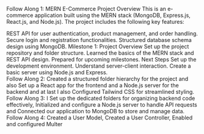 Follow Along 1:
MERN E-Commerce Project
Overview
This is an e-commerce application built using the MERN stack (MongoDB, Express.js, React.js, and Node.js). The project includes the following key features:

REST API for user authentication, product management, and order handling.
Secure login and registration functionalities.
Structured database schema design using MongoDB.
Milestone 1: Project Overview
Set up the project repository and folder structure.
Learned the basics of the MERN stack and REST API design.
Prepared for upcoming milestones.
Next Steps
Set up the development environment.
Understand server-client interaction.
Create a basic server using Node.js and Express.
<br>
Follow Along 2:
Created a structured folder hierarchy for the project and also Set up a React app for the frontend and a Node.js server for the backend and at last I also Configured Tailwind CSS for streamlined styling.
<br>
Follow Along 3:
 I Set up the dedicated folders for organizing backend code effectively, Initialized and configure a Node.js server to handle API requests and Connected our application to MongoDB to store and manage data.
<br>
Follow Along 4:
Created a User Model, Created a User Controller, Enabled and configured Multer
